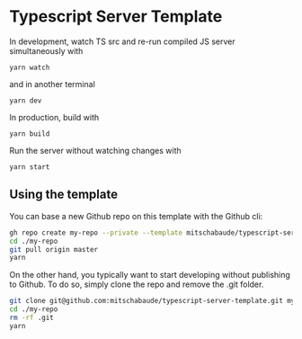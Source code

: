 # Typescript Server Template

In development, watch TS src and re-run compiled JS server simultaneously with

`yarn watch`

and in another terminal

`yarn dev`

In production, build with

`yarn build`

Run the server without watching changes with

`yarn start`

## Using the template

You can base a new Github repo on this template with the Github cli:

```sh
gh repo create my-repo --private --template mitschabaude/typescript-server-template
cd ./my-repo
git pull origin master
yarn
```

On the other hand, you typically want to start developing without publishing to Github. To do so, simply clone the repo and remove the .git folder.

```sh
git clone git@github.com:mitschabaude/typescript-server-template.git my-repo
cd ./my-repo
rm -rf .git
yarn
```
